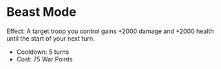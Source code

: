 # Beast Mode

Effect: A target troop you control gains +2000 damage and +2000 health until the start of your next turn.

* Cooldown: 5 turns
* Cost: 75 War Points
